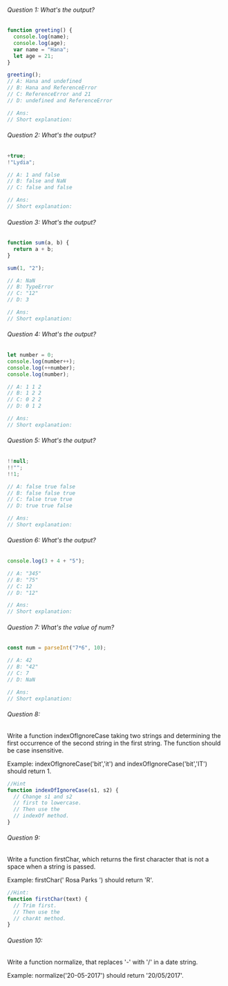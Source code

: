 ###### Question 1: What's the output?

```js
function greeting() {
  console.log(name);
  console.log(age);
  var name = "Hana";
  let age = 21;
}

greeting();
// A: Hana and undefined
// B: Hana and ReferenceError
// C: ReferenceError and 21
// D: undefined and ReferenceError

// Ans:
// Short explanation:
```

###### Question 2: What's the output?

```js
+true;
!"Lydia";

// A: 1 and false
// B: false and NaN
// C: false and false

// Ans:
// Short explanation:
```

###### Question 3: What's the output?

```js
function sum(a, b) {
  return a + b;
}

sum(1, "2");

// A: NaN
// B: TypeError
// C: "12"
// D: 3

// Ans:
// Short explanation:
```

###### Question 4: What's the output?

```js
let number = 0;
console.log(number++);
console.log(++number);
console.log(number);

// A: 1 1 2
// B: 1 2 2
// C: 0 2 2
// D: 0 1 2

// Ans:
// Short explanation:
```

###### Question 5: What's the output?

```js
!!null;
!!"";
!!1;

// A: false true false
// B: false false true
// C: false true true
// D: true true false

// Ans:
// Short explanation:
```

###### Question 6: What's the output?

```js
console.log(3 + 4 + "5");

// A: "345"
// B: "75"
// C: 12
// D: "12"

// Ans:
// Short explanation:
```

###### Question 7: What's the value of num?

```js
const num = parseInt("7*6", 10);

// A: 42
// B: "42"
// C: 7
// D: NaN

// Ans:
// Short explanation:
```

###### Question 8:

Write a function indexOfIgnoreCase taking two strings
and determining the first occurrence of the second
string in the first string. The function should be
case insensitive.

Example: indexOfIgnoreCase('bit','it') and
indexOfIgnoreCase('bit','IT') should return 1.

```js
//Hint
function indexOfIgnoreCase(s1, s2) {
  // Change s1 and s2
  // first to lowercase.
  // Then use the
  // indexOf method.
}
```

###### Question 9:

Write a function firstChar, which returns the
first character that is not a space when a string
is passed.

Example: firstChar(' Rosa Parks ') should return 'R'.

```js
//Hint:
function firstChar(text) {
  // Trim first.
  // Then use the
  // charAt method.
}
```

###### Question 10:

Write a function normalize, that replaces '-'
with '/' in a date string.

Example: normalize('20-05-2017') should return
'20/05/2017'.
